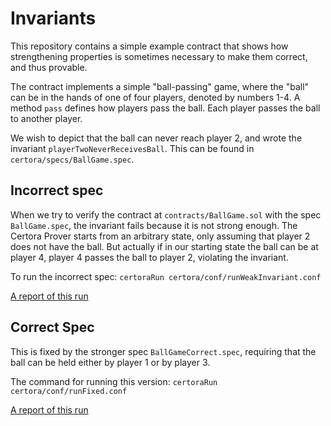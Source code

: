 # Invariants

This repository contains a simple example contract that shows how strengthening
properties is sometimes necessary to make them correct, and thus provable.

The contract implements a simple "ball-passing" game, where the "ball" can be in the
hands of one of four players, denoted by numbers 1-4.
A method `pass` defines how players pass the ball. Each player passes the ball to another player.

We wish to depict that the ball can never reach player 2, and wrote the invariant `playerTwoNeverReceivesBall`. This can be found in `certora/specs/BallGame.spec`.

## Incorrect spec

When we try to verify the contract at `contracts/BallGame.sol` with the spec `BallGame.spec`, the invariant fails because it is not strong enough. 
The Certora Prover starts from an arbitrary state, only assuming that player 2 does not have the ball.
But actually if in our starting state the ball can be at player 4, player 4 passes the ball to player 2, violating the invariant.

To run the incorrect spec:
```certoraRun certora/conf/runWeakInvariant.conf```

[A report of this run](https://prover.certora.com/output/1902/08b4c079e3e54fb7b6ea07a4b0187339?anonymousKey=c6861d58bd612b3c2d9d656a361e98fada5ebbd7)

## Correct Spec

This is fixed by the stronger spec `BallGameCorrect.spec`, requiring that the ball can be held either by player 1 or by player 3.

The command for running this version:
```certoraRun certora/conf/runFixed.conf```

[A report of this run](file:///home/sitvanit/EVMVerifier-all/examples-doc/Examples/CVLByExample/Invariant/emv-1-certora-21-Nov--11-42/Reports/FinalResults.html)





